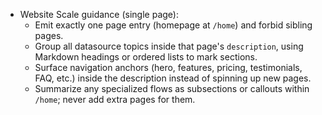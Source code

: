 - Website Scale guidance (single page):
  - Emit exactly one page entry (homepage at `/home`) and forbid sibling pages.
  - Group all datasource topics inside that page's `description`, using Markdown headings or ordered lists to mark sections.
  - Surface navigation anchors (hero, features, pricing, testimonials, FAQ, etc.) inside the description instead of spinning up new pages.
  - Summarize any specialized flows as subsections or callouts within `/home`; never add extra pages for them.
